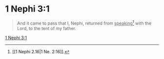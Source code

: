 # 1 Nephi 3:1

> And it came to pass that I, Nephi, returned from <u>speaking</u>[^a] with the Lord, to the tent of my father.

[1 Nephi 3:1](https://www.churchofjesuschrist.org/study/scriptures/bofm/1-ne/3?lang=eng&id=p1#p1)


[^a]: [[1 Nephi 2.16|1 Ne. 2:16]].  
